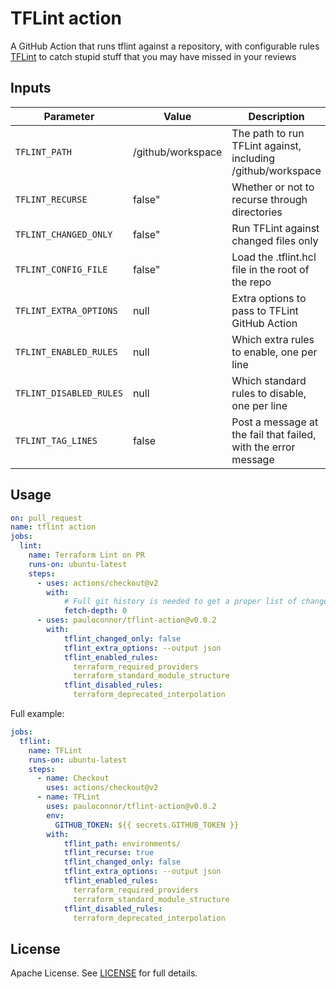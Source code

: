 # TFLint action

A GitHub Action that runs tflint against a repository, with configurable rules [TFLint](https://github.com/terraform-linters/tflint) to catch stupid stuff that you may have missed in your reviews

## Inputs

| Parameter                        | Value              | Description                                                       |
| -------------------------------- | ------------------ | ----------------------------------------------------------------- |
| `TFLINT_PATH`                    | /github/workspace  | The path to run TFLint against, including /github/workspace       |
| `TFLINT_RECURSE`                 | false"             | Whether or not to recurse through directories                     |
| `TFLINT_CHANGED_ONLY`            | false"             | Run TFLint against changed files only                             |
| `TFLINT_CONFIG_FILE`             | false"             | Load the .tflint.hcl file in the root of the repo                 |
| `TFLINT_EXTRA_OPTIONS`           | null               | Extra options to pass to TFLint GitHub Action                     |
| `TFLINT_ENABLED_RULES`           | null               | Which extra rules to enable, one per line                         |
| `TFLINT_DISABLED_RULES`          | null               | Which standard rules to disable, one per line                     |
| `TFLINT_TAG_LINES`               | false              | Post a message at the fail that failed, with the error message    |

## Usage

```yaml
on: pull_request
name: tflint action
jobs:
  lint:
    name: Terraform Lint on PR
    runs-on: ubuntu-latest
    steps:
      - uses: actions/checkout@v2
        with:
            # Full git history is needed to get a proper list of changed files
            fetch-depth: 0
      - uses: pauloconnor/tflint-action@v0.0.2 
        with:
            tflint_changed_only: false
            tflint_extra_options: --output json
            tflint_enabled_rules:
              terraform_required_providers
              terraform_standard_module_structure
            tflint_disabled_rules:
              terraform_deprecated_interpolation
```

Full example:

```yaml
jobs:
  tflint:
    name: TFLint
    runs-on: ubuntu-latest
    steps:
      - name: Checkout
        uses: actions/checkout@v2
      - name: TFLint
        uses: pauloconnor/tflint-action@v0.0.2 
        env:
          GITHUB_TOKEN: ${{ secrets.GITHUB_TOKEN }}
        with:
            tflint_path: environments/
            tflint_recurse: true
            tflint_changed_only: false
            tflint_extra_options: --output json
            tflint_enabled_rules:
              terraform_required_providers
              terraform_standard_module_structure
            tflint_disabled_rules:
              terraform_deprecated_interpolation
```

## License

Apache License. See [LICENSE](LICENSE) for full details.
